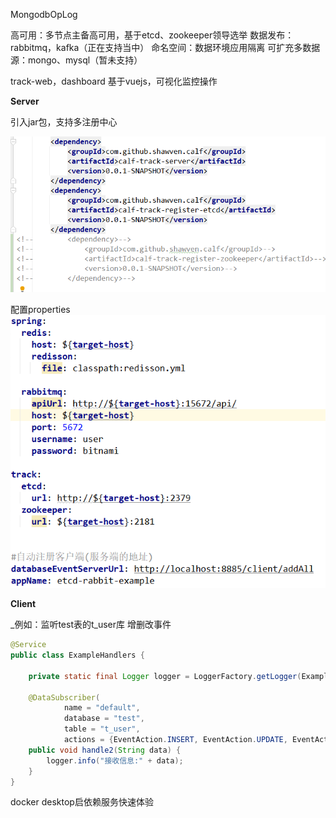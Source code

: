 MongodbOpLog

高可用：多节点主备高可用，基于etcd、zookeeper领导选举
数据发布：rabbitmq，kafka（正在支持当中）
命名空间：数据环境应用隔离
可扩充多数据源：mongo、mysql（暂未支持）

track-web，dashboard 基于vuejs，可视化监控操作

**Server**

引入jar包，支持多注册中心

![img_1.png](img_1.png)

配置properties
![img_2.png](img_2.png)


**Client**

_例如：监听test表的t_user库 增删改事件
```java
@Service
public class ExampleHandlers {

    private static final Logger logger = LoggerFactory.getLogger(ExampleHandlers.class);

    @DataSubscriber(
            name = "default",
            database = "test",
            table = "t_user",
            actions = {EventAction.INSERT, EventAction.UPDATE, EventAction.DELETE})
    public void handle2(String data) {
        logger.info("接收信息:" + data);
    }
}
```

docker desktop启依赖服务快速体验
